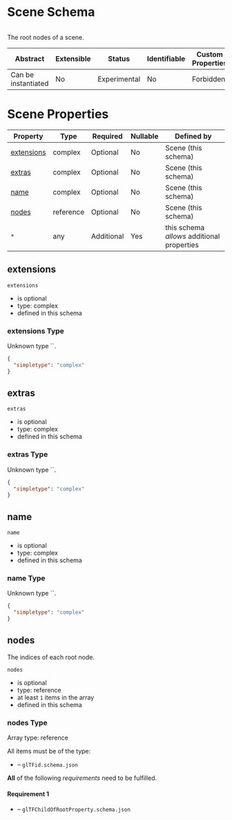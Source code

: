 
# Scene Schema

```
```

The root nodes of a scene.

| Abstract | Extensible | Status | Identifiable | Custom Properties | Additional Properties | Defined In |
|----------|------------|--------|--------------|-------------------|-----------------------|------------|
| Can be instantiated | No | Experimental | No | Forbidden | Permitted | [scene.schema.json](scene.schema.json) |

# Scene Properties

| Property | Type | Required | Nullable | Defined by |
|----------|------|----------|----------|------------|
| [extensions](#extensions) | complex | Optional  | No | Scene (this schema) |
| [extras](#extras) | complex | Optional  | No | Scene (this schema) |
| [name](#name) | complex | Optional  | No | Scene (this schema) |
| [nodes](#nodes) | reference | Optional  | No | Scene (this schema) |
| `*` | any | Additional | Yes | this schema *allows* additional properties |

## extensions


`extensions`

* is optional
* type: complex
* defined in this schema

### extensions Type

Unknown type ``.

```json
{
  "simpletype": "complex"
}
```





## extras


`extras`

* is optional
* type: complex
* defined in this schema

### extras Type

Unknown type ``.

```json
{
  "simpletype": "complex"
}
```





## name


`name`

* is optional
* type: complex
* defined in this schema

### name Type

Unknown type ``.

```json
{
  "simpletype": "complex"
}
```





## nodes

The indices of each root node.

`nodes`

* is optional
* type: reference
* at least `1` items in the array
* defined in this schema

### nodes Type


Array type: reference

All items must be of the type:
* []() – `glTFid.schema.json`









**All** of the following *requirements* need to be fulfilled.


#### Requirement 1


* []() – `glTFChildOfRootProperty.schema.json`

